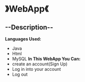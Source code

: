 # 》WebApp《
## --Description--
**Languages Used:**
- Java
- Html
- MySQL
**In This WebApp You Can:**
- create an account(Sign Up)
- Log in into your account
- Log out
